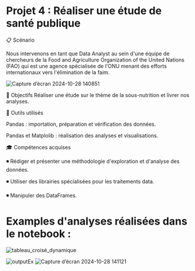 # Projet 4 : Réaliser une étude de santé publique

📋 Scénario

Nous intervenons en tant que Data Analyst au sein d'une équipe de chercheurs de la Food and Agriculture Organization of the United Nations (FAO) qui est une agence spécialisée de l'ONU menant des efforts internationaux vers l'élimination de la faim.

![Capture d’écran 2024-10-28 140851](https://github.com/user-attachments/assets/3bd67010-a580-4d25-be2c-79a8ccb7791a)

🎯 Objectifs
Réaliser une étude sur le thème de la sous-nutrition et livrer nos analyses.

🔧 Outils utilisés

Pandas : importation, préparation et vérification des données.

Pandas et Matplolib : réalisation des analyses et visualisations.

🎓 Compétences acquises

:black_medium_small_square:	 Rédiger et présenter une méthodologie d'exploration et d'analyse des données.

:black_medium_small_square:	 Utiliser des librairies spécialisées pour les traitements data.

:black_medium_small_square:	 Manipuler des DataFrames.

# Examples d'analyses réalisées dans le notebook  :

![tableau_croisé_dynamique](https://github.com/user-attachments/assets/07b2b6dd-a3e9-40ec-92cb-00d7954314a8)

![outputEx](https://github.com/user-attachments/assets/102131c4-e4a4-4b49-8ba6-ccfc0103d242)
![Capture d’écran 2024-10-28 141121](https://github.com/user-attachments/assets/b9b9bca5-d4cc-4a04-ba71-8368f4b07f85)


